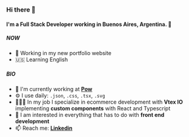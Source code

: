 ### Hi there 👋

#### I'm a Full Stack Developer working in Buenos Aires, Argentina. 📍

##### NOW

- 👀 Working in my new portfolio website
- 🇺🇸 Learning English

##### BIO

- 🏢 I'm currently working at **[Pow](www.linkedin.com/company/pow-lat)**
- ⚙️ I use daily: `.json`, `.css`, `.tsx`, `.svg`
- 🧑🏻‍💻 In my job I specialize in ecommerce development with **Vtex IO** implementing **custom components** with React and Typescript
- 🌱 I am interested in everything that has to do with **front end development**
- 📫 Reach me: **[Linkedin](https://www.linkedin.com/in/joaquin-brizuela/)**
